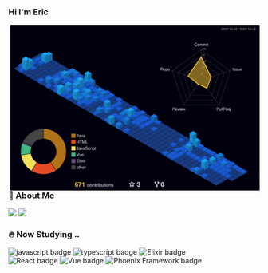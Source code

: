   
### Hi I'm Eric

<img src='./profile-3d-contrib/profile-night-view.svg' width='500px' align="right">
  
### 📄 About Me

<!-- <a href="https://mangoeric.github.io/profile/"><img src="https://img.shields.io/badge/-CV-%23F7DF1E?style=flat-square&logo=codenewbie&logoColor=white&color=3c679e"/></a> -->
<a href="https://just09.tistory.com/"><img src="https://img.shields.io/badge/-Blog-%23F7DF1E?style=flat-square&logo=tistory&logoColor=white&color=000000"/></a>
<a href="https://www.youtube.com/@ericko2875"><img src="https://img.shields.io/badge/-YT-%23F7DF1E?style=flat-square&logo=youtube&logoColor=white&color=FF0000"/></a>

### 🔥 Now Studying ..

![javascript badge](https://img.shields.io/badge/-JAVASCRIPT-%23F7DF1E?style=flat-square&logo=javascript&logoColor=white&color=f2df3a) 
![typescript badge](https://img.shields.io/badge/-TypeScript-%23F7DF1E?style=flat-square&logo=typescript&logoColor=white&color=3178C6)
![Elixir badge](https://img.shields.io/badge/-Elixir-%23F7DF1E?style=flat-square&logo=elixir&logoColor=white&color=4B275F)<br>
![React badge](https://img.shields.io/badge/-React-%23F7DF1E?style=flat-square&logo=react&logoColor=white&color=61DAFB)
![Vue badge](https://img.shields.io/badge/-Vue.js-%23F7DF1E?style=flat-square&logo=vuedotjs&logoColor=white&color=4FC08D)
![Phoenix Framework badge](https://img.shields.io/badge/-Phoenix-%23F7DF1E?style=flat-square&logo=phoenixframework&logoColor=white&color=FD4F00)

